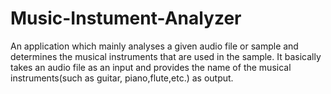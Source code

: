 # Music-Instument-Analyzer
An application which mainly analyses a given audio file or sample and determines the musical instruments that are used in the sample. It basically takes an audio file as an input and provides the name of the musical instruments(such as guitar, piano,flute,etc.) as output.


